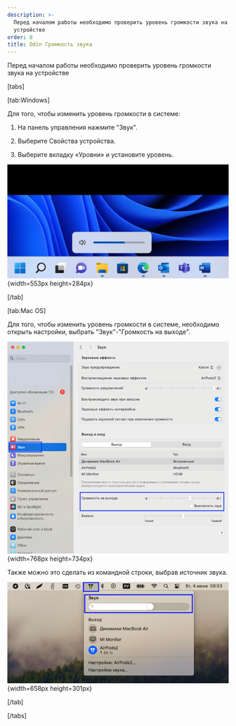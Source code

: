```yaml
---
description: >-
  Перед началом работы необходимо проверить уровень громкости звука на
  устройстве
order: 8
title: Odin Громкость звука
---
```


Перед началом работы необходимо проверить уровень громкости звука на устройстве

[tabs]

[tab:Windows]

Для того, чтобы изменить уровень громкости в системе:

1. На панель управления нажмите "Звук".

2. Выберите Свойства устройства.

3. Выберите вкладку «Уровни» и установите уровень.

![](./odin-gromkost-zvuka.png){width=553px height=284px}

[/tab]

[tab:Mac OS]

Для того, чтобы изменить уровень громкости в системе, необходимо открыть настройки, выбрать "Звук"-"Громкость на выходе".

![](./odin-gromkost-zvuka-2.png){width=768px height=734px}

Также можно это сделать из командной строки, выбрав источник звука.

![](./odin-gromkost-zvuka-3.png){width=658px height=301px}

[/tab]

[/tabs]